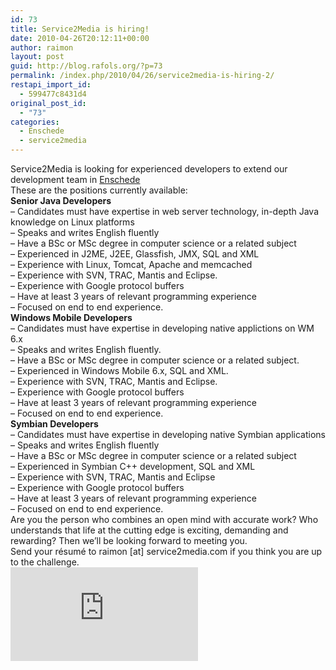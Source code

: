 ```yaml
---
id: 73
title: Service2Media is hiring!
date: 2010-04-26T20:12:11+00:00
author: raimon
layout: post
guid: http://blog.rafols.org/?p=73
permalink: /index.php/2010/04/26/service2media-is-hiring-2/
restapi_import_id:
  - 599477c8431d4
original_post_id:
  - "73"
categories:
  - Enschede
  - service2media
---
```

Service2Media is looking for experienced developers to extend our development team in [Enschede](http://maps.google.com/maps?f=q&source=s_q&hl=en&geocode=&q=enschede,nl&sll=37.0625,-95.677068&sspn=62.99906,135.263672&ie=UTF8&hq=&hnear=Enschede,+Overijssel,+The+Netherlands&z=12)  
These are the positions currently available:  
**Senior Java Developers**  
&#8211; Candidates must have expertise in web server technology, in-depth Java knowledge on Linux platforms  
&#8211; Speaks and writes English fluently  
&#8211; Have a BSc or MSc degree in computer science or a related subject  
&#8211; Experienced in J2ME, J2EE, Glassfish, JMX, SQL and XML  
&#8211; Experience with Linux, Tomcat, Apache and memcached  
&#8211; Experience with SVN, TRAC, Mantis and Eclipse.  
&#8211; Experience with Google protocol buffers  
&#8211; Have at least 3 years of relevant programming experience  
&#8211; Focused on end to end experience.  
**Windows Mobile Developers**  
&#8211; Candidates must have expertise in developing native applictions on WM 6.x  
&#8211; Speaks and writes English fluently.  
&#8211; Have a BSc or MSc degree in computer science or a related subject.  
&#8211; Experienced in Windows Mobile 6.x, SQL and XML.  
&#8211; Experience with SVN, TRAC, Mantis and Eclipse.  
&#8211; Experience with Google protocol buffers  
&#8211; Have at least 3 years of relevant programming experience  
&#8211; Focused on end to end experience.  
**Symbian Developers**  
&#8211; Candidates must have expertise in developing native Symbian applications  
&#8211; Speaks and writes English fluently  
&#8211; Have a BSc or MSc degree in computer science or a related subject  
&#8211; Experienced in Symbian C++ development, SQL and XML  
&#8211; Experience with SVN, TRAC, Mantis and Eclipse  
&#8211; Experience with Google protocol buffers  
&#8211; Have at least 3 years of relevant programming experience  
&#8211; Focused on end to end experience.  
Are you the person who combines an open mind with accurate work? Who understands that life at the cutting edge is exciting, demanding and rewarding? Then we’ll be looking forward to meeting you.  
Send your résumé to raimon [at] service2media.com if you think you are up to the challenge.  
![](http://labs.rafols.org/img.php?id=s2m-hiring-post)